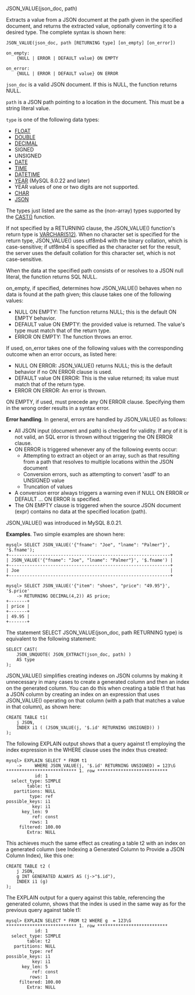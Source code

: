 JSON_VALUE(json_doc, path)

Extracts a value from a JSON document at the path given in the specified document, and returns the extracted value, optionally converting it to a desired type. The complete syntax is shown here:

```
JSON_VALUE(json_doc, path [RETURNING type] [on_empty] [on_error])

on_empty:
    {NULL | ERROR | DEFAULT value} ON EMPTY

on_error:
    {NULL | ERROR | DEFAULT value} ON ERROR
```

`json_doc` is a valid JSON document. If this is NULL, the function returns NULL.

`path` is a JSON path pointing to a location in the document. This must be a string literal value.

`type` is one of the following data types:
- [FLOAT](https://dev.mysql.com/doc/refman/8.0/en/floating-point-types.html)
- [DOUBLE](https://dev.mysql.com/doc/refman/8.0/en/floating-point-types.html)
- [DECIMAL](https://dev.mysql.com/doc/refman/8.0/en/fixed-point-types.html)
- SIGNED
- UNSIGNED
- [DATE](https://dev.mysql.com/doc/refman/8.0/en/datetime.html)
- [TIME](https://dev.mysql.com/doc/refman/8.0/en/time.html)
- [DATETIME](https://dev.mysql.com/doc/refman/8.0/en/datetime.html)
- [YEAR](https://dev.mysql.com/doc/refman/8.0/en/year.html) (MySQL 8.0.22 and later)
- YEAR values of one or two digits are not supported.
- [CHAR](https://dev.mysql.com/doc/refman/8.0/en/char.html)
- [JSON](https://dev.mysql.com/doc/refman/8.0/en/json.html)

The types just listed are the same as the (non-array) types supported by the [CAST()](https://dev.mysql.com/doc/refman/8.0/en/cast-functions.html#function_cast) function.

If not specified by a RETURNING clause, the JSON_VALUE() function's return type is [VARCHAR(512)](https://dev.mysql.com/doc/refman/8.0/en/char.html). When no character set is specified for the return type, JSON_VALUE() uses utf8mb4 with the binary collation, which is case-sensitive; if utf8mb4 is specified as the character set for the result, the server uses the default collation for this character set, which is not case-sensitive.

When the data at the specified path consists of or resolves to a JSON null literal, the function returns SQL NULL.

on_empty, if specified, determines how JSON_VALUE() behaves when no data is found at the path given; this clause takes one of the following values:
- NULL ON EMPTY: The function returns NULL; this is the default ON EMPTY behavior.
- DEFAULT value ON EMPTY: the provided value is returned. The value's type must match that of the return type.
- ERROR ON EMPTY: The function throws an error.

If used, on_error takes one of the following values with the corresponding outcome when an error occurs, as listed here:
- NULL ON ERROR: JSON_VALUE() returns NULL; this is the default behavior if no ON ERROR clause is used.
- DEFAULT value ON ERROR: This is the value returned; its value must match that of the return type.
- ERROR ON ERROR: An error is thrown.

ON EMPTY, if used, must precede any ON ERROR clause. Specifying them in the wrong order results in a syntax error.

**Error handling**.  In general, errors are handled by JSON_VALUE() as follows:
- All JSON input (document and path) is checked for validity. If any of it is not valid, an SQL error is thrown without triggering the ON ERROR clause.
- ON ERROR is triggered whenever any of the following events occur:
  - Attempting to extract an object or an array, such as that resulting from a path that resolves to multiple locations within the JSON document
  - Conversion errors, such as attempting to convert 'asdf' to an UNSIGNED value
  - Truncation of values 
- A conversion error always triggers a warning even if NULL ON ERROR or DEFAULT ... ON ERROR is specified.
- The ON EMPTY clause is triggered when the source JSON document (expr) contains no data at the specified location (path).

JSON_VALUE() was introduced in MySQL 8.0.21.

**Examples**.  Two simple examples are shown here:
```
mysql> SELECT JSON_VALUE('{"fname": "Joe", "lname": "Palmer"}', '$.fname');
+--------------------------------------------------------------+
| JSON_VALUE('{"fname": "Joe", "lname": "Palmer"}', '$.fname') |
+--------------------------------------------------------------+
| Joe                                                          |
+--------------------------------------------------------------+

mysql> SELECT JSON_VALUE('{"item": "shoes", "price": "49.95"}', '$.price'
    -> RETURNING DECIMAL(4,2)) AS price;
+-------+
| price |
+-------+
| 49.95 |
+-------+
```

The statement SELECT JSON_VALUE(json_doc, path RETURNING type) is equivalent to the following statement:

```
SELECT CAST(
    JSON_UNQUOTE( JSON_EXTRACT(json_doc, path) )
    AS type
);
```

JSON_VALUE() simplifies creating indexes on JSON columns by making it unnecessary in many cases to create a generated column and then an index on the generated column. You can do this when creating a table t1 that has a JSON column by creating an index on an expression that uses JSON_VALUE() operating on that column (with a path that matches a value in that column), as shown here:

```
CREATE TABLE t1(
    j JSON,
    INDEX i1 ( (JSON_VALUE(j, '$.id' RETURNING UNSIGNED)) )
);
```

The following EXPLAIN output shows that a query against t1 employing the index expression in the WHERE clause uses the index thus created:

```
mysql> EXPLAIN SELECT * FROM t1
    ->     WHERE JSON_VALUE(j, '$.id' RETURNING UNSIGNED) = 123\G
*************************** 1. row ***************************
           id: 1
  select_type: SIMPLE
        table: t1
   partitions: NULL
         type: ref
possible_keys: i1
          key: i1
      key_len: 9
          ref: const
         rows: 1
     filtered: 100.00
        Extra: NULL

```

This achieves much the same effect as creating a table t2 with an index on a generated column (see Indexing a Generated Column to Provide a JSON Column Index), like this one:

```
CREATE TABLE t2 (
    j JSON,
    g INT GENERATED ALWAYS AS (j->"$.id"),
    INDEX i1 (g)
);
```

The EXPLAIN output for a query against this table, referencing the generated column, shows that the index is used in the same way as for the previous query against table t1:

```
mysql> EXPLAIN SELECT * FROM t2 WHERE g  = 123\G
*************************** 1. row ***************************
           id: 1
  select_type: SIMPLE
        table: t2
   partitions: NULL
         type: ref
possible_keys: i1
          key: i1
      key_len: 5
          ref: const
         rows: 1
     filtered: 100.00
        Extra: NULL
```

